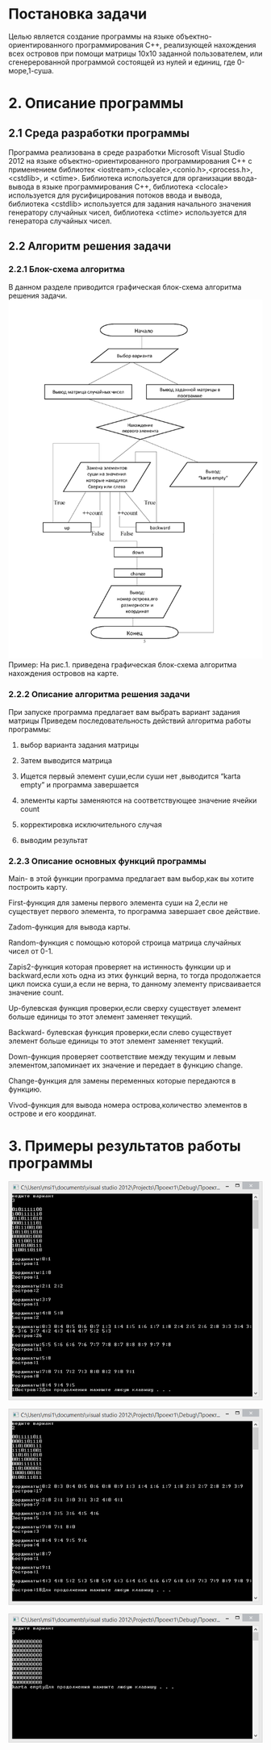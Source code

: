 <h1>Постановка задачи</h1>

Целью является создание программы на языке 
объектно-ориентированного программирования С++, реализующей нахождения 
всех островов при помощи матрицы 10x10 заданной пользователем, или сгенерерованной программой 
состоящей из нулей и единиц, где 0-море,1-суша.

<h1>2. Описание программы</h1>

<h2>2.1 Среда разработки программы</h2>

 Программа реализована в среде разработки Microsoft Visual Studio 2012 
на языке объектно-ориентированного программирования С++ с применением библиотек
 \<iostream>,\<clocale>,<conio.h>,<process.h>,\<cstdlib>, и \<ctime>. 
 Библиотека <iostream> используется для  организации ввода-вывода 
 в языке программирования С++, библиотека \<clocale> используется 
 для русифицирования потоков ввода и вывода, библиотека \<cstdlib> 
 используется для задания начального значения генератору случайных чисел, 
 библиотека \<ctime> используется для генератора случайных чисел. 

<h2>2.2 Алгоритм решения задачи</h2>

<h3>2.2.1 Блок-схема алгоритма</h3>

В данном разделе приводится графическая блок-схема алгоритма решения задачи.
![image](https://github.com/Mark65537/IslandProblem/blob/main/images/blok.png)
Пример:
На рис.1. приведена графическая блок-схема алгоритма нахождения островов на карте.
 
<h3>2.2.2 Описание алгоритма решения задачи</h3>

При запуске программа предлагает вам выбрать вариант задания матрицы 
Приведем последовательность действий алгоритма работы программы:<br>
1. выбор варианта задания матрицы<p>
2. Затем выводится матрица<p>
3. Ищется первый элемент суши,если суши нет ,выводится “karta empty” и программа завершается<p>
 4. элементы карты заменяются на соответствующее значение ячейки count <p>
5. корректировка исключительного случая<p>
6. выводим результат

<h3>2.2.3 Описание основных функций программы</h3>

Main- в этой функции программа предлагает вам выбор,как вы хотите построить карту.<p>
First-функция для замены первого элемента суши на 2,если не существует первого элемента, то программа завершает свое действие.<p>
Zadom-функция для вывода карты.<p>
Random-функция с помощью которой строица матрица случайных чисел от 0-1.<p>
 Zapis2-функция которая проверяет на истинность функции up и backward,если хоть одна из этих функций верна, то тогда продолжается цикл поиска суши,а если не верна, то данному элементу присваивается значение count.<p>
Up-булевская функция проверки,если сверху существует элемент больше единицы то этот элемент заменяет текущий.<p>
Backward- булевская функция проверки,если слево существует элемент больше единицы то этот элемент заменяет текущий.<p>
Down-функция проверяет соответствие между текущим и левым элементом,запоминает их значение и передает в функцию change.<p>
Change-функция для замены переменных которые передаются в функцию.<p>
Vivod-функция для вывода номера острова,количество элементов в острове и его координат.

<h1>3. Примеры результатов работы программы</h1>
 
![image](https://github.com/Mark65537/IslandProblem/blob/main/images/example1.png)
 
 ![image](https://github.com/Mark65537/IslandProblem/blob/main/images/example2.png)
 
 ![image](https://github.com/Mark65537/IslandProblem/blob/main/images/example3.png)
